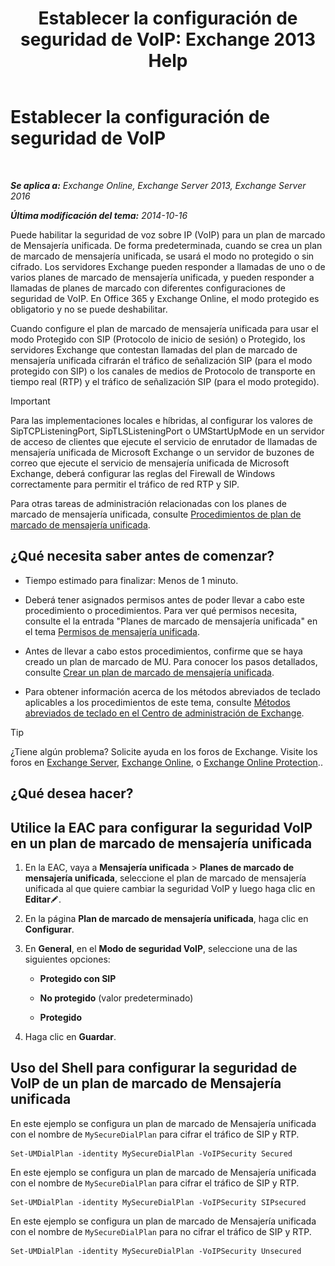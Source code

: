 ﻿---
title: 'Establecer la configuración de seguridad de VoIP: Exchange 2013 Help'
TOCTitle: Establecer la configuración de seguridad de VoIP
ms:assetid: b5335654-c766-4f3f-883c-f31263e1d9c1
ms:mtpsurl: https://technet.microsoft.com/es-es/library/Bb201721(v=EXCHG.150)
ms:contentKeyID: 49895854
ms.date: 05/22/2018
mtps_version: v=EXCHG.150
ms.translationtype: MT
---

# Establecer la configuración de seguridad de VoIP

 

_**Se aplica a:** Exchange Online, Exchange Server 2013, Exchange Server 2016_

_**Última modificación del tema:** 2014-10-16_

Puede habilitar la seguridad de voz sobre IP (VoIP) para un plan de marcado de Mensajería unificada. De forma predeterminada, cuando se crea un plan de marcado de mensajería unificada, se usará el modo no protegido o sin cifrado. Los servidores Exchange pueden responder a llamadas de uno o de varios planes de marcado de mensajería unificada, y pueden responder a llamadas de planes de marcado con diferentes configuraciones de seguridad de VoIP. En Office 365 y Exchange Online, el modo protegido es obligatorio y no se puede deshabilitar.

Cuando configure el plan de marcado de mensajería unificada para usar el modo Protegido con SIP (Protocolo de inicio de sesión) o Protegido, los servidores Exchange que contestan llamadas del plan de marcado de mensajería unificada cifrarán el tráfico de señalización SIP (para el modo protegido con SIP) o los canales de medios de Protocolo de transporte en tiempo real (RTP) y el tráfico de señalización SIP (para el modo protegido).


> [!IMPORTANT]
> Para las implementaciones locales e híbridas, al configurar los valores de SipTCPListeningPort, SipTLSListeningPort o UMStartUpMode en un servidor de acceso de clientes que ejecute el servicio de enrutador de llamadas de mensajería unificada de Microsoft Exchange o un servidor de buzones de correo que ejecute el servicio de mensajería unificada de Microsoft Exchange, deberá configurar las reglas del Firewall de Windows correctamente para permitir el tráfico de red RTP y SIP.



Para otras tareas de administración relacionadas con los planes de marcado de mensajería unificada, consulte [Procedimientos de plan de marcado de mensajería unificada](um-dial-plan-procedures-exchange-2013-help.md).

## ¿Qué necesita saber antes de comenzar?

  - Tiempo estimado para finalizar: Menos de 1 minuto.

  - Deberá tener asignados permisos antes de poder llevar a cabo este procedimiento o procedimientos. Para ver qué permisos necesita, consulte el la entrada "Planes de marcado de mensajería unificada" en el tema [Permisos de mensajería unificada](unified-messaging-permissions-exchange-2013-help.md).

  - Antes de llevar a cabo estos procedimientos, confirme que se haya creado un plan de marcado de MU. Para conocer los pasos detallados, consulte [Crear un plan de marcado de mensajería unificada](create-a-um-dial-plan-exchange-2013-help.md).

  - Para obtener información acerca de los métodos abreviados de teclado aplicables a los procedimientos de este tema, consulte [Métodos abreviados de teclado en el Centro de administración de Exchange](keyboard-shortcuts-in-the-exchange-admin-center-exchange-online-protection-help.md).


> [!TIP]
> ¿Tiene algún problema? Solicite ayuda en los foros de Exchange. Visite los foros en <A href="https://go.microsoft.com/fwlink/p/?linkid=60612">Exchange Server</A>, <A href="https://go.microsoft.com/fwlink/p/?linkid=267542">Exchange Online</A>, o <A href="https://go.microsoft.com/fwlink/p/?linkid=285351">Exchange Online Protection</A>..



## ¿Qué desea hacer?

## Utilice la EAC para configurar la seguridad VoIP en un plan de marcado de mensajería unificada

1.  En la EAC, vaya a **Mensajería unificada** \> **Planes de marcado de mensajería unificada**, seleccione el plan de marcado de mensajería unificada al que quiere cambiar la seguridad VoIP y luego haga clic en **Editar**![Icono Editar](images/Bb124582.6f53ccb2-1f13-4c02-bea0-30690e6ea71d(EXCHG.150).gif "Icono Editar").

2.  En la página **Plan de marcado de mensajería unificada**, haga clic en **Configurar**.

3.  En **General**, en el **Modo de seguridad VoIP**, seleccione una de las siguientes opciones:
    
      - **Protegido con SIP**
    
      - **No protegido** (valor predeterminado)
    
      - **Protegido**

4.  Haga clic en **Guardar**.

## Uso del Shell para configurar la seguridad de VoIP de un plan de marcado de Mensajería unificada

En este ejemplo se configura un plan de marcado de Mensajería unificada con el nombre de `MySecureDialPlan` para cifrar el tráfico de SIP y RTP.

    Set-UMDialPlan -identity MySecureDialPlan -VoIPSecurity Secured

En este ejemplo se configura un plan de marcado de Mensajería unificada con el nombre de `MySecureDialPlan` para cifrar el tráfico de SIP y RTP.

    Set-UMDialPlan -identity MySecureDialPlan -VoIPSecurity SIPsecured

En este ejemplo se configura un plan de marcado de Mensajería unificada con el nombre de `MySecureDialPlan` para no cifrar el tráfico de SIP y RTP.

    Set-UMDialPlan -identity MySecureDialPlan -VoIPSecurity Unsecured

